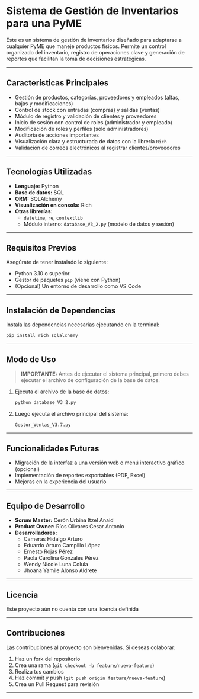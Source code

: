 # Sistema de Gestión de Inventarios para una PyME

Este es un sistema de gestión de inventarios diseñado para adaptarse a cualquier PyME que maneje productos físicos. Permite un control organizado del inventario, registro de operaciones clave y generación de reportes que facilitan la toma de decisiones estratégicas.

---

##  Características Principales

- Gestión de productos, categorías, proveedores y empleados (altas, bajas y modificaciones)
- Control de stock con entradas (compras) y salidas (ventas)
- Módulo de registro y validación de clientes y proveedores
- Inicio de sesión con control de roles (administrador y empleado)
- Modificación de roles y perfiles (solo administradores)
- Auditoría de acciones importantes
- Visualización clara y estructurada de datos con la librería `Rich`
- Validación de correos electrónicos al registrar clientes/proveedores

---

##  Tecnologías Utilizadas

- **Lenguaje:** Python  
- **Base de datos:** SQL  
- **ORM:** SQLAlchemy  
- **Visualización en consola:** Rich  
- **Otras librerías:**
  - `datetime`, `re`, `contextlib`
  - Módulo interno: `database_V3_2.py` (modelo de datos y sesión)

---

## Requisitos Previos

Asegúrate de tener instalado lo siguiente:

- Python 3.10 o superior
- Gestor de paquetes `pip` (viene con Python)
- (Opcional) Un entorno de desarrollo como VS Code

---

## Instalación de Dependencias

Instala las dependencias necesarias ejecutando en la terminal:

```bash
pip install rich sqlalchemy
```

---

## Modo de Uso

> **IMPORTANTE:** Antes de ejecutar el sistema principal, primero debes ejecutar el archivo de configuración de la base de datos.

1. Ejecuta el archivo de la base de datos:
   ```bash
   python database_V3_2.py
   ```

2. Luego ejecuta el archivo principal del sistema:
   ```bash
   Gestor_Ventas_V3.7.py
   ```

---

## Funcionalidades Futuras

- Migración de la interfaz a una versión web o menú interactivo gráfico (opcional)
- Implementación de reportes exportables (PDF, Excel)
- Mejoras en la experiencia del usuario

---

##  Equipo de Desarrollo

- **Scrum Master:** Cerón Urbina Itzel Anaid  
- **Product Owner:** Ríos Olivares Cesar Antonio  
- **Desarrolladores:**  
  - Cameras Hidalgo Arturo  
  - Eduardo Arturo Campillo López  
  - Ernesto Rojas Pérez  
  - Paola Carolina Gonzales Pérez  
  - Wendy Nicole Luna Colula  
  - Jhoana Yamile Alonso Aldrete  

---

## Licencia

Este proyecto aún no cuenta con una licencia definida

---

## Contribuciones

Las contribuciones al proyecto son bienvenidas. Si deseas colaborar:

1. Haz un fork del repositorio
2. Crea una rama (`git checkout -b feature/nueva-feature`)
3. Realiza tus cambios
4. Haz commit y push (`git push origin feature/nueva-feature`)
5. Crea un Pull Request para revisión

---

